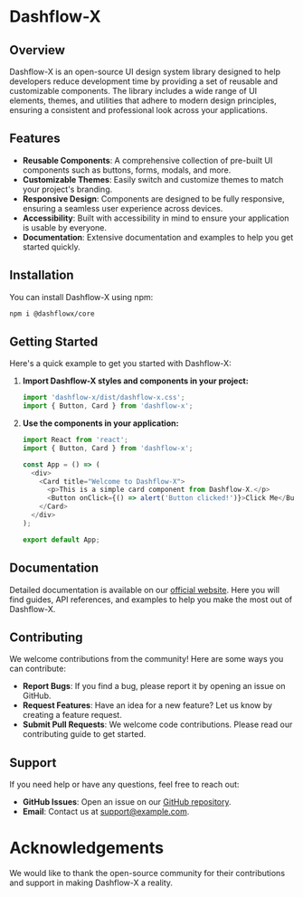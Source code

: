 # Dashflow-X

## Overview

Dashflow-X is an open-source UI design system library designed to help developers reduce development time by providing a set of reusable and customizable components. The library includes a wide range of UI elements, themes, and utilities that adhere to modern design principles, ensuring a consistent and professional look across your applications.

## Features

- **Reusable Components**: A comprehensive collection of pre-built UI components such as buttons, forms, modals, and more.
- **Customizable Themes**: Easily switch and customize themes to match your project's branding.
- **Responsive Design**: Components are designed to be fully responsive, ensuring a seamless user experience across devices.
- **Accessibility**: Built with accessibility in mind to ensure your application is usable by everyone.
- **Documentation**: Extensive documentation and examples to help you get started quickly.

## Installation

You can install Dashflow-X using npm:

```bash
npm i @dashflowx/core
```

## Getting Started

Here's a quick example to get you started with Dashflow-X:

1. **Import Dashflow-X styles and components in your project:**

   ```javascript
   import 'dashflow-x/dist/dashflow-x.css';
   import { Button, Card } from 'dashflow-x';
   ```

2. **Use the components in your application:**

   ```javascript
   import React from 'react';
   import { Button, Card } from 'dashflow-x';

   const App = () => (
     <div>
       <Card title="Welcome to Dashflow-X">
         <p>This is a simple card component from Dashflow-X.</p>
         <Button onClick={() => alert('Button clicked!')}>Click Me</Button>
       </Card>
     </div>
   );

   export default App;
   ```

## Documentation

Detailed documentation is available on our [official website](https://ui.dashflowx.com). Here you will find guides, API references, and examples to help you make the most out of Dashflow-X.

## Contributing

We welcome contributions from the community! Here are some ways you can contribute:

- **Report Bugs**: If you find a bug, please report it by opening an issue on GitHub.
- **Request Features**: Have an idea for a new feature? Let us know by creating a feature request.
- **Submit Pull Requests**: We welcome code contributions. Please read our contributing guide to get started.

## Support

If you need help or have any questions, feel free to reach out:

- **GitHub Issues**: Open an issue on our [GitHub repository](https://github.com/BhupeshChauhan/dashflowx-ui/issues).
- **Email**: Contact us at support@example.com.

# Acknowledgements

We would like to thank the open-source community for their contributions and support in making Dashflow-X a reality.
